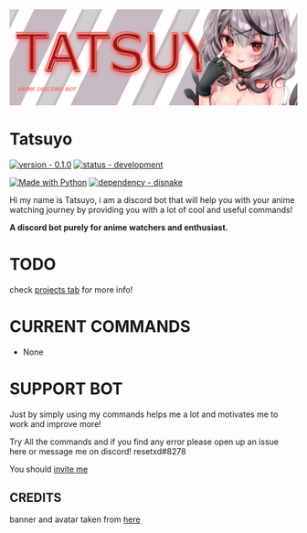 <a href="https://github.com/reset-xd/Tatsuyo">
  <img src="https://raw.githubusercontent.com/reset-xd/Tatsuyo/main/assets/Tatsuyo%20banner.png">
</a>

#  Tatsuyo

[![version - 0.1.0](https://img.shields.io/badge/version-0.1.0-blue?style=for-the-badge)](https://github.com/reset-xd/Tatsuyo/)
[![status - development](https://img.shields.io/badge/status-development-red?style=for-the-badge)](https://github.com/reset-xd/Tatsuyo/)

[![Made with Python](https://img.shields.io/badge/Python->=3.8-blue?logo=python&logoColor=white)](https://python.org "Go to Python homepage")
[![dependency - disnake](https://img.shields.io/badge/dependency-disnake-blue)](https://pypi.org/project/disnake)


Hi my name is Tatsuyo, i am a discord bot that will help you with your anime watching journey by providing you with a lot of cool and useful commands!

**A discord bot purely for anime watchers and enthusiast.**

# TODO

check <a href="https://github.com/orgs/reset-xd/projects/1/">projects tab</a> for more info!


# CURRENT COMMANDS

- None 

# SUPPORT BOT

Just by simply using my commands helps me a lot and motivates me to work and improve more!

Try All the commands and if you find any error please open up an issue here or message me on discord! resetxd#8278

You should <a href="">invite me</a>


## CREDITS

banner and avatar taken from <a href="https://twitter.com/luna_nyann/status/1563805450029891584">here</a>
